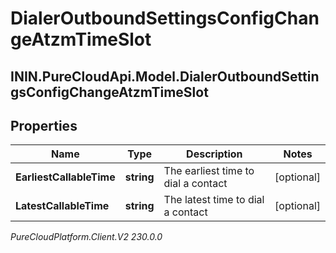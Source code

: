 # DialerOutboundSettingsConfigChangeAtzmTimeSlot

## ININ.PureCloudApi.Model.DialerOutboundSettingsConfigChangeAtzmTimeSlot

## Properties

|Name | Type | Description | Notes|
|------------ | ------------- | ------------- | -------------|
| **EarliestCallableTime** | **string** | The earliest time to dial a contact | [optional] |
| **LatestCallableTime** | **string** | The latest time to dial a contact | [optional] |



_PureCloudPlatform.Client.V2 230.0.0_
